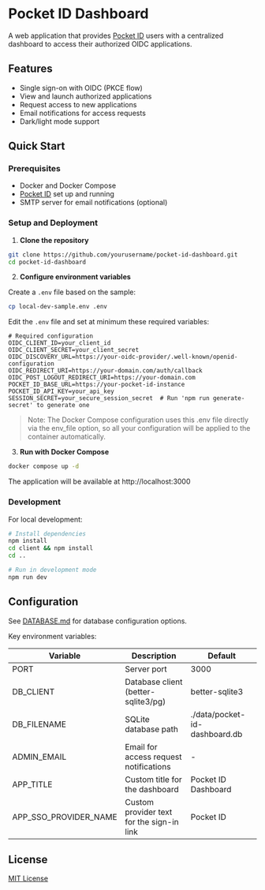 # Pocket ID Dashboard

A web application that provides [Pocket ID](https://github.com/pocket-id/pocket-id) users with a centralized dashboard to access their authorized OIDC applications.

## Features

- Single sign-on with OIDC (PKCE flow)
- View and launch authorized applications
- Request access to new applications
- Email notifications for access requests
- Dark/light mode support


## Quick Start

### Prerequisites

- Docker and Docker Compose
- [Pocket ID](https://github.com/pocket-id/pocket-id) set up and running
- SMTP server for email notifications (optional)

### Setup and Deployment

1. **Clone the repository**

```bash
git clone https://github.com/yourusername/pocket-id-dashboard.git
cd pocket-id-dashboard
```

2. **Configure environment variables**

Create a `.env` file based on the sample:

```bash
cp local-dev-sample.env .env
```

Edit the `.env` file and set at minimum these required variables:

```
# Required configuration
OIDC_CLIENT_ID=your_client_id
OIDC_CLIENT_SECRET=your_client_secret
OIDC_DISCOVERY_URL=https://your-oidc-provider/.well-known/openid-configuration
OIDC_REDIRECT_URI=https://your-domain.com/auth/callback
OIDC_POST_LOGOUT_REDIRECT_URI=https://your-domain.com
POCKET_ID_BASE_URL=https://your-pocket-id-instance
POCKET_ID_API_KEY=your_api_key
SESSION_SECRET=your_secure_session_secret  # Run 'npm run generate-secret' to generate one
```
> Note: The Docker Compose configuration uses this .env file directly via the env_file option, so all your configuration will be applied to the container automatically.

3. **Run with Docker Compose**

```bash
docker compose up -d
```

The application will be available at http://localhost:3000

### Development

For local development:

```bash
# Install dependencies
npm install
cd client && npm install
cd ..

# Run in development mode
npm run dev
```

## Configuration

See [DATABASE.md](DATABASE.md) for database configuration options.

Key environment variables:

| Variable | Description                               | Default |
|----------|-------------------------------------------|---------|
| PORT | Server port                               | 3000 |
| DB_CLIENT | Database client (better-sqlite3/pg)       | better-sqlite3 |
| DB_FILENAME | SQLite database path                      | ./data/pocket-id-dashboard.db |
| ADMIN_EMAIL | Email for access request notifications    | - |
| APP_TITLE | Custom title for the dashboard            | Pocket ID Dashboard |
| APP_SSO_PROVIDER_NAME | Custom provider text for the sign-in link | Pocket ID |


## License

[MIT License](LICENSE)